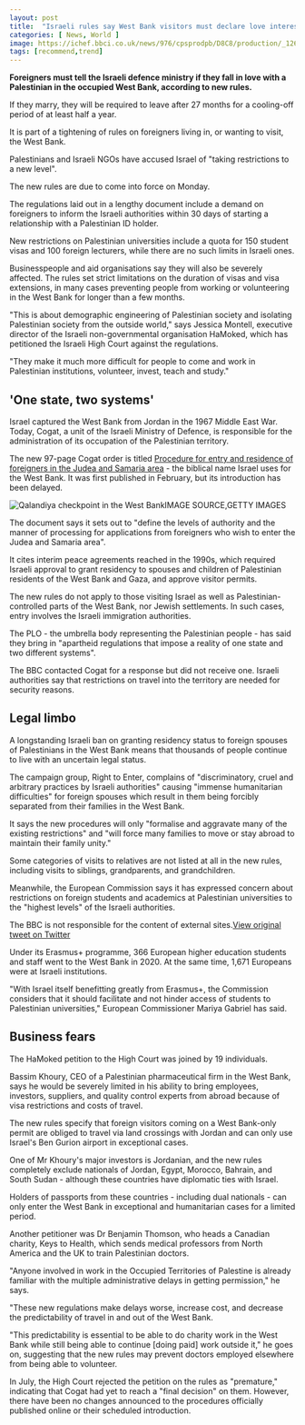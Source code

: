 ```yaml
---
layout: post
title:  "Israeli rules say West Bank visitors must declare love interest"
categories: [ News, World ]
image: https://ichef.bbci.co.uk/news/976/cpsprodpb/D8C8/production/_126569455_palestiniansvalentinegettyimages-96683865.jpg.webp
tags: [recommend,trend]
---
```

**Foreigners must tell the Israeli defence ministry if they fall in love with a Palestinian in the occupied West Bank, according to new rules.**

If they marry, they will be required to leave after 27 months for a cooling-off period of at least half a year.

It is part of a tightening of rules on foreigners living in, or wanting to visit, the West Bank.

Palestinians and Israeli NGOs have accused Israel of "taking restrictions to a new level".

The new rules are due to come into force on Monday.

The regulations laid out in a lengthy document include a demand on foreigners to inform the Israeli authorities within 30 days of starting a relationship with a Palestinian ID holder.

New restrictions on Palestinian universities include a quota for 150 student visas and 100 foreign lecturers, while there are no such limits in Israeli ones.

Businesspeople and aid organisations say they will also be severely affected. The rules set strict limitations on the duration of visas and visa extensions, in many cases preventing people from working or volunteering in the West Bank for longer than a few months.

"This is about demographic engineering of Palestinian society and isolating Palestinian society from the outside world," says Jessica Montell, executive director of the Israeli non-governmental organisation HaMoked, which has petitioned the Israeli High Court against the regulations.

"They make it much more difficult for people to come and work in Palestinian institutions, volunteer, invest, teach and study."

## 'One state, two systems'

Israel captured the West Bank from Jordan in the 1967 Middle East War. Today, Cogat, a unit of the Israeli Ministry of Defence, is responsible for the administration of its occupation of the Palestinian territory.

The new 97-page Cogat order is titled  [Procedure for entry and residence of foreigners in the Judea and Samaria area](https://www.gov.il/BlobFolder/policy/judeaentry2022/en/%D7%A0%D7%95%D7%94%D7%9C%20%D7%9B%D7%A0%D7%99%D7%A1%D7%AA%20%D7%95%D7%A9%D7%94%D7%99%D7%99%D7%AA%20%D7%96%D7%A8%D7%99%D7%9D%20%D7%91%D7%90%D7%99%D7%95%D7%A9%20-%20%D7%A4%D7%91%D7%A8%D7%95%D7%90%D7%A8%202022(en)%20(%D7%A1%D7%95%D7%A4%D7%99).pdf)  - the biblical name Israel uses for the West Bank. It was first published in February, but its introduction has been delayed.

![Qalandiya checkpoint in the West Bank](https://ichef.bbci.co.uk/news/976/cpsprodpb/126E8/production/_126569457_qalandiyagettyimages-1239826695.jpg)IMAGE SOURCE,GETTY IMAGES

The document says it sets out to "define the levels of authority and the manner of processing for applications from foreigners who wish to enter the Judea and Samaria area".

It cites interim peace agreements reached in the 1990s, which required Israeli approval to grant residency to spouses and children of Palestinian residents of the West Bank and Gaza, and approve visitor permits.

The new rules do not apply to those visiting Israel as well as Palestinian-controlled parts of the West Bank, nor Jewish settlements. In such cases, entry involves the Israeli immigration authorities.

The PLO - the umbrella body representing the Palestinian people - has said they bring in "apartheid regulations that impose a reality of one state and two different systems".

The BBC contacted Cogat for a response but did not receive one. Israeli authorities say that restrictions on travel into the territory are needed for security reasons.

## Legal limbo

A longstanding Israeli ban on granting residency status to foreign spouses of Palestinians in the West Bank means that thousands of people continue to live with an uncertain legal status.

The campaign group, Right to Enter, complains of "discriminatory, cruel and arbitrary practices by Israeli authorities" causing "immense humanitarian difficulties" for foreign spouses which result in them being forcibly separated from their families in the West Bank.

It says the new procedures will only "formalise and aggravate many of the existing restrictions" and "will force many families to move or stay abroad to maintain their family unity."

Some categories of visits to relatives are not listed at all in the new rules, including visits to siblings, grandparents, and grandchildren.

Meanwhile, the European Commission says it has expressed concern about restrictions on foreign students and academics at Palestinian universities to the "highest levels" of the Israeli authorities.

The BBC is not responsible for the content of external sites.[View original tweet on Twitter](https://twitter.com/MartinKonecny/status/1564985519779549185)

Under its Erasmus+ programme, 366 European higher education students and staff went to the West Bank in 2020. At the same time, 1,671 Europeans were at Israeli institutions.

"With Israel itself benefitting greatly from Erasmus+, the Commission considers that it should facilitate and not hinder access of students to Palestinian universities," European Commissioner Mariya Gabriel has said.

## Business fears

The HaMoked petition to the High Court was joined by 19 individuals.

Bassim Khoury, CEO of a Palestinian pharmaceutical firm in the West Bank, says he would be severely limited in his ability to bring employees, investors, suppliers, and quality control experts from abroad because of visa restrictions and costs of travel.

The new rules specify that foreign visitors coming on a West Bank-only permit are obliged to travel via land crossings with Jordan and can only use Israel's Ben Gurion airport in exceptional cases.

One of Mr Khoury's major investors is Jordanian, and the new rules completely exclude nationals of Jordan, Egypt, Morocco, Bahrain, and South Sudan - although these countries have diplomatic ties with Israel.

Holders of passports from these countries - including dual nationals - can only enter the West Bank in exceptional and humanitarian cases for a limited period.

Another petitioner was Dr Benjamin Thomson, who heads a Canadian charity, Keys to Health, which sends medical professors from North America and the UK to train Palestinian doctors.

"Anyone involved in work in the Occupied Territories of Palestine is already familiar with the multiple administrative delays in getting permission," he says.

"These new regulations make delays worse, increase cost, and decrease the predictability of travel in and out of the West Bank.

"This predictability is essential to be able to do charity work in the West Bank while still being able to continue [doing paid] work outside it," he goes on, suggesting that the new rules may prevent doctors employed elsewhere from being able to volunteer.

In July, the High Court rejected the petition on the rules as "premature," indicating that Cogat had yet to reach a "final decision" on them. However, there have been no changes announced to the procedures officially published online or their scheduled introduction.
<!--stackedit_data:
eyJoaXN0b3J5IjpbMTU1MTY1MzM1OV19
-->